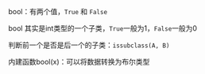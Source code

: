 
bool：有两个值，`True` 和 `False`

bool 其实是int类型的一个子类，`True`一般为1，`False`一般为0

判断前一个是否是后一个的子类：`issubclass(A, B)`

内建函数bool(x)：可以将数据转换为布尔类型    